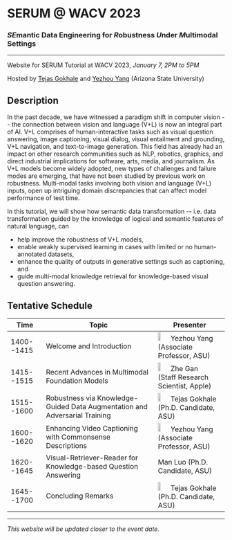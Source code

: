 # SERUM @ WACV 2023
### *SE*mantic Data Engineering for *R*obustness *U*nder *M*ultimodal Settings
---
Website for SERUM Tutorial at WACV 2023, *January 7, 2PM to 5PM* 

Hosted by [Tejas Gokhale](https://www.tejasgokhale.com/) and [Yezhou Yang](https://yezhouyang.engineering.asu.edu/) (Arizona State University)

## Description
In the past decade, we have witnessed a paradigm shift in computer vision -- the connection between vision and language (V+L) is now an integral part of AI.
V+L comprises of human-interactive tasks such as visual question answering, image captioning, visual dialog, visual entailment and grounding, V+L navigation, and text-to-image generation.
This field has already had an impact on other research communities such as NLP, robotics, graphics, and direct industrial implications for software, arts, media, and journalism.
As V+L models become widely adopted, new types of challenges and failure modes are emerging, that have not been studied by previous work on robustness.
Multi-modal tasks involving both vision and language (V+L) inputs, open up intriguing domain discrepancies that can affect model performance of test time.

In this tutorial, we will show how semantic data transformation -- i.e. data transformation guided by the knowledge of logical and semantic features of natural language, can 
- help improve the robustness of V+L models,
- enable weakly supervised learning in cases with limited or no human-annotated datasets,
- enhance the quality of outputs in generative settings such as captioning, and 
- guide multi-modal knowledge retrieval for knowledge-based visual question answering.

## Tentative Schedule

| Time           | Topic                     | Presenter   |
| -------------- | ------------------------- | ----------- |
| 1400--1415     | Welcome and Introduction  | <img src="https://test-fac-yezhou-yang.pantheonsite.io/wp-content/uploads/2018/07/CIDSE-Yezhou-Yang-Lab-MAC0089a-small.jpg" width="20%"/>Yezhou Yang (Associate Professor, ASU) |
| 1415--1515     | Recent Advances in Multimodal Foundation Models | <img src="https://zhegan27.github.io/images/Zhe_new.jpg" width="20%"/>Zhe Gan <br/>(Staff Research Scientist, Apple) |
| 1515--1600     | Robustness via Knowledge-Guided Data Augmentation and Adversarial Training | <img src="https://www.tejasgokhale.com/images/tg_brickyard.jpg" width="20%"/>Tejas Gokhale (Ph.D. Candidate, ASU) |
| 1600--1620     | Enhancing Video Captioning with Commonsense Descriptions | <img src="https://test-fac-yezhou-yang.pantheonsite.io/wp-content/uploads/2018/07/CIDSE-Yezhou-Yang-Lab-MAC0089a-small.jpg" width="20%"/>Yezhou Yang (Associate Professor, ASU) |
| 1620--1645     | Visual-Retriever-Reader for Knowledge-based Question Answering | Man Luo (Ph.D. Candidate, ASU) |
| 1645--1700     | Concluding Remarks | <img src="https://www.tejasgokhale.com/images/tg_brickyard.jpg" width="20%"/>Tejas Gokhale (Ph.D. Candidate, ASU) |



---
*This website will be updated closer to the event date.*
